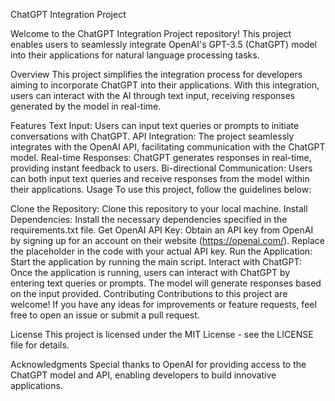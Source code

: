 ChatGPT Integration Project

Welcome to the ChatGPT Integration Project repository! This project enables users to seamlessly integrate OpenAI's GPT-3.5 (ChatGPT) model into their applications for natural language processing tasks.

Overview
This project simplifies the integration process for developers aiming to incorporate ChatGPT into their applications. With this integration, users can interact with the AI through text input, receiving responses generated by the model in real-time.

Features
Text Input: Users can input text queries or prompts to initiate conversations with ChatGPT.
API Integration: The project seamlessly integrates with the OpenAI API, facilitating communication with the ChatGPT model.
Real-time Responses: ChatGPT generates responses in real-time, providing instant feedback to users.
Bi-directional Communication: Users can both input text queries and receive responses from the model within their applications.
Usage
To use this project, follow the guidelines below:

Clone the Repository: Clone this repository to your local machine.
Install Dependencies: Install the necessary dependencies specified in the requirements.txt file.
Get OpenAI API Key: Obtain an API key from OpenAI by signing up for an account on their website (https://openai.com/). Replace the placeholder in the code with your actual API key.
Run the Application: Start the application by running the main script.
Interact with ChatGPT: Once the application is running, users can interact with ChatGPT by entering text queries or prompts. The model will generate responses based on the input provided.
Contributing
Contributions to this project are welcome! If you have any ideas for improvements or feature requests, feel free to open an issue or submit a pull request.

License
This project is licensed under the MIT License - see the LICENSE file for details.

Acknowledgments
Special thanks to OpenAI for providing access to the ChatGPT model and API, enabling developers to build innovative applications.

